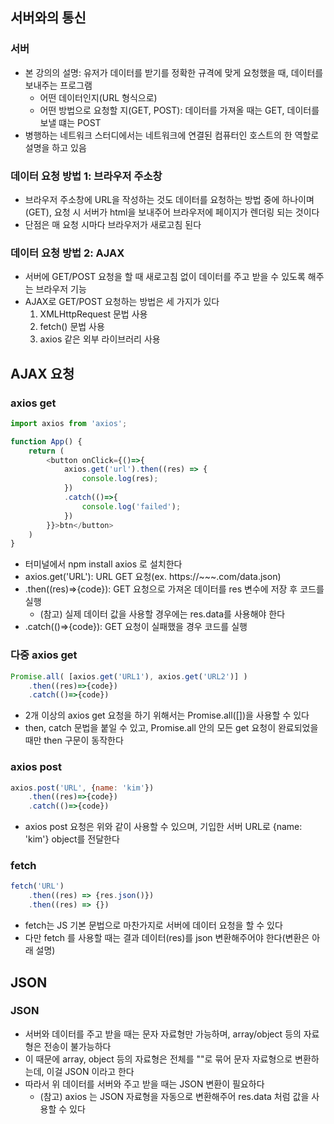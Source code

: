 ## 서버와의 통신
### 서버
- 본 강의의 설명: 유저가 데이터를 받기를 정확한 규격에 맞게 요청했을 때, 데이터를 보내주는 프로그램
    - 어떤 데이터인지(URL 형식으로)
    - 어떤 방법으로 요청할 지(GET, POST): 데이터를 가져올 때는 GET, 데이터를 보낼 떄는 POST
- 병행하는 네트워크 스터디에서는 네트워크에 연결된 컴퓨터인 호스트의 한 역할로 설명을 하고 있음

### 데이터 요청 방법 1: 브라우저 주소창
- 브라우저 주소창에 URL을 작성하는 것도 데이터를 요청하는 방법 중에 하나이며(GET), 요청 시 서버가 html을 보내주어 브라우저에 페이지가 렌더링 되는 것이다
- 단점은 매 요청 시마다 브라우저가 새로고침 된다

### 데이터 요청 방법 2: AJAX
- 서버에 GET/POST 요청을 할 때 새로고침 없이 데이터를 주고 받을 수 있도록 해주는 브라우저 기능
- AJAX로 GET/POST 요청하는 방법은 세 가지가 있다
    1. XMLHttpRequest 문법 사용
    2. fetch() 문법 사용
    3. axios 같은 외부 라이브러리 사용

## AJAX 요청
### axios get
```js
import axios from 'axios';

function App() {
    return (
        <button onClick={()=>{
            axios.get('url').then((res) => {
                console.log(res);
            })
            .catch(()=>{
                console.log('failed');
            })
        }}>btn</button>
    )
}
```
- 터미널에서 npm install axios 로 설치한다
- axios.get('URL'): URL GET 요청(ex. https://~~~.com/data.json)
- .then((res)=>{code}): GET 요청으로 가져온 데이터를 res 변수에 저장 후 코드를 실행
    - (참고) 실제 데이터 값을 사용할 경우에는 res.data를 사용해야 한다
- .catch(()=>{code}): GET 요청이 실패했을 경우 코드를 실행

### 다중 axios get
```js
Promise.all( [axios.get('URL1'), axios.get('URL2')] )
    .then((res)=>{code})
    .catch(()=>{code})
```
- 2개 이상의 axios get 요청을 하기 위해서는 Promise.all([])을 사용할 수 있다
- then, catch 문법을 붙일 수 있고, Promise.all 안의 모든 get 요청이 완료되었을 때만 then 구문이 동작한다

### axios post
```js
axios.post('URL', {name: 'kim'})
    .then((res)=>{code})
    .catch(()=>{code})
```
- axios post 요청은 위와 같이 사용할 수 있으며, 기입한 서버 URL로 {name: 'kim'} object를 전달한다

### fetch
```js
fetch('URL')
    .then((res) => {res.json()})
    .then((res) => {})
```
- fetch는 JS 기본 문법으로 마찬가지로 서버에 데이터 요청을 할 수 있다
- 다만 fetch 를 사용할 때는 결과 데이터(res)를 json 변환해주어야 한다(변환은 아래 설명)


## JSON
### JSON
- 서버와 데이터를 주고 받을 때는 문자 자료형만 가능하며, array/object 등의 자료형은 전송이 불가능하다
- 이 때문에 array, object 등의 자료형은 전체를 ""로 묶어 문자 자료형으로 변환하는데, 이걸 JSON 이라고 한다
- 따라서 위 데이터를 서버와 주고 받을 때는 JSON 변환이 필요하다
    - (참고) axios 는 JSON 자료형을 자동으로 변환해주어 res.data 처럼 값을 사용할 수 있다




